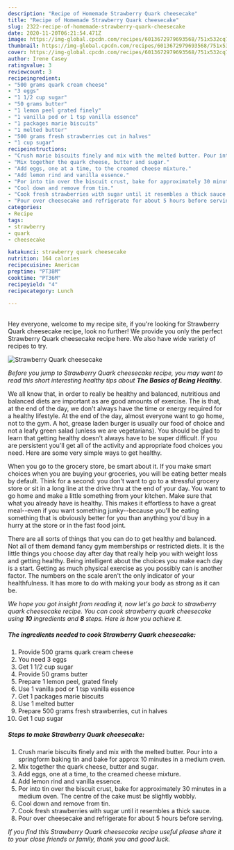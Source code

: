 ```yaml
---
description: "Recipe of Homemade Strawberry Quark cheesecake"
title: "Recipe of Homemade Strawberry Quark cheesecake"
slug: 2322-recipe-of-homemade-strawberry-quark-cheesecake
date: 2020-11-20T06:21:54.471Z
image: https://img-global.cpcdn.com/recipes/6013672979693568/751x532cq70/strawberry-quark-cheesecake-recipe-main-photo.jpg
thumbnail: https://img-global.cpcdn.com/recipes/6013672979693568/751x532cq70/strawberry-quark-cheesecake-recipe-main-photo.jpg
cover: https://img-global.cpcdn.com/recipes/6013672979693568/751x532cq70/strawberry-quark-cheesecake-recipe-main-photo.jpg
author: Irene Casey
ratingvalue: 3
reviewcount: 3
recipeingredient:
- "500 grams quark cream cheese"
- "3 eggs"
- "1 1/2 cup sugar"
- "50 grams butter"
- "1 lemon peel grated finely"
- "1 vanilla pod or 1 tsp vanilla essence"
- "1 packages marie biscuits"
- "1 melted butter"
- "500 grams fresh strawberries cut in halves"
- "1 cup sugar"
recipeinstructions:
- "Crush marie biscuits finely and mix with the melted butter. Pour into a springform baking tin and bake for approx 10 minutes in a medium oven."
- "Mix together the quark cheese, butter and sugar."
- "Add eggs, one at a time, to the creamed cheese mixture."
- "Add lemon rind and vanilla essence."
- "Por into tin over the biscuit crust, bake for approximately 30 minutes in a medium oven. The centre of the cake must be slightly wobbly."
- "Cool down and remove from tin."
- "Cook fresh strawberries with sugar until it resembles a thick sauce."
- "Pour over cheesecake and refrigerate for about 5 hours before serving."
categories:
- Recipe
tags:
- strawberry
- quark
- cheesecake

katakunci: strawberry quark cheesecake 
nutrition: 164 calories
recipecuisine: American
preptime: "PT38M"
cooktime: "PT36M"
recipeyield: "4"
recipecategory: Lunch

---
```

<br>
Hey everyone, welcome to my recipe site, if you're looking for Strawberry Quark cheesecake recipe, look no further! We provide you only the perfect Strawberry Quark cheesecake recipe here. We also have wide variety of recipes to try.
<br>


![Strawberry Quark cheesecake](https://img-global.cpcdn.com/recipes/6013672979693568/751x532cq70/strawberry-quark-cheesecake-recipe-main-photo.jpg)

<i>Before you jump to Strawberry Quark cheesecake recipe, you may want to read this short interesting healthy tips about <strong>The Basics of Being Healthy</strong>.</i>

We all know that, in order to really be healthy and balanced, nutritious and balanced diets are important as are good amounts of exercise. The  is that, at the end of the day, we don't always have the time or energy required for a healthy lifestyle. At the end of the day, almost everyone want to go home, not to the gym. A hot, grease laden burger is usually our food of choice and not a leafy green salad (unless we are vegetarians). You should be glad to learn that getting healthy doesn't always have to be super difficult. If you are persistent you'll get all of the activity and appropriate food choices you need. Here are some very simple ways to get healthy.

When you go to the grocery store, be smart about it. If you make smart choices when you are buying your groceries, you will be eating better meals by default. Think for a second: you don't want to go to a stressful grocery store or sit in a long line at the drive thru at the end of your day. You want to go home and make a little something from your kitchen. Make sure that what you already have is healthy. This makes it effortless to have a great meal--even if you want something junky--because you'll be eating something that is obviously better for you than anything you'd buy in a hurry at the store or in the fast food joint.

There are all sorts of things that you can do to get healthy and balanced. Not all of them demand fancy gym memberships or restricted diets. It is the little things you choose day after day that really help you with weight loss and getting healthy. Being intelligent about the choices you make each day is a start. Getting as much physical exercise as you possibly can is another factor. The numbers on the scale aren't the only indicator of your healthfulness. It has more to do with making your body as strong as it can be. 


<i>We hope you got insight from reading it, now let's go back to strawberry quark cheesecake recipe. You can cook strawberry quark cheesecake using <strong>10</strong> ingredients and <strong>8</strong> steps. Here is how you achieve it.
</i>

##### The ingredients needed to cook Strawberry Quark cheesecake:

1. Provide 500 grams quark cream cheese
1. You need 3 eggs
1. Get 1 1/2 cup sugar
1. Provide 50 grams butter
1. Prepare 1 lemon peel, grated finely
1. Use 1 vanilla pod or 1 tsp vanilla essence
1. Get 1 packages marie biscuits
1. Use 1 melted butter
1. Prepare 500 grams fresh strawberries, cut in halves
1. Get 1 cup sugar


##### Steps to make Strawberry Quark cheesecake:

1. Crush marie biscuits finely and mix with the melted butter. Pour into a springform baking tin and bake for approx 10 minutes in a medium oven.
1. Mix together the quark cheese, butter and sugar.
1. Add eggs, one at a time, to the creamed cheese mixture.
1. Add lemon rind and vanilla essence.
1. Por into tin over the biscuit crust, bake for approximately 30 minutes in a medium oven. The centre of the cake must be slightly wobbly.
1. Cool down and remove from tin.
1. Cook fresh strawberries with sugar until it resembles a thick sauce.
1. Pour over cheesecake and refrigerate for about 5 hours before serving.


<i>If you find this Strawberry Quark cheesecake recipe useful please share it to your close friends or family, thank you and good luck.</i>
